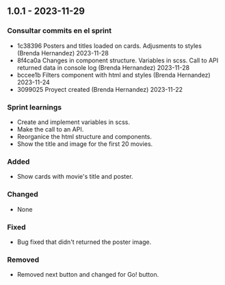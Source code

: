 ## <version> 1.0.1 - <date> 2023-11-29

<!-- Dado un número de versión MAYOR.MENOR.PARCHES, incrementa lo siguiente: -->
<!-- MAYOR versión cuando realizas cambios incompatibles en la API -->
<!-- MENOR versión cuando agregas funcionalidad de manera compatible hacia atrás -->
<!-- PARCHES versión cuando realizas correcciones de errores compatibles hacia atrás -->

### Consultar commits en el sprint

<!-- git log --all --since='7 days ago' --oneline --format="* %h %s (%an) %as" -->

* 1c38396 Posters and titles loaded on cards. Adjusments to styles (Brenda Hernandez) 2023-11-28
* 8f4ca0a Changes in component structure. Variables in scss. Call to API returned data in console log (Brenda Hernandez) 2023-11-28
* bccee1b Filters component with html and styles (Brenda Hernandez) 2023-11-24
* 3099025 Proyect created (Brenda Hernandez) 2023-11-22

### Sprint learnings
<!-- En esta sección enumera los aprendizajes del sprint. -->

* Create and implement variables in scss.
* Make the call to an API.
* Reorganice the html structure and components.
* Show the title and image for the first 20 movies.

### Added
<!-- En esta sección especifica las funcionalides que agregaste. -->
* Show cards with movie's title and poster.

### Changed
<!-- En esta sección detalla los cambios que hiciste a funcionalides ya existentes. -->
* None

### Fixed
<!-- En esta sección describe los _bugs_ solucionados. -->
* Bug fixed that didn't returned the poster image.

### Removed
<!-- En esta sección incluye las funcionalidades eliminadas. -->
* Removed next button and changed for Go! button.